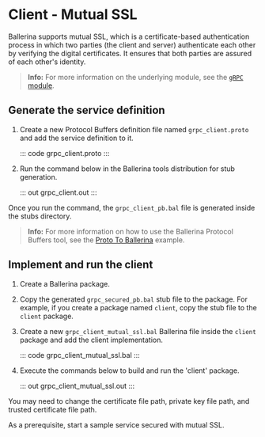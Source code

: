 # Client - Mutual SSL

Ballerina supports mutual SSL, which is a certificate-based authentication
process in which two parties (the client and server) authenticate each other by
verifying the digital certificates. It ensures that both parties are assured of each other's identity.

>**Info:** For more information on the underlying module, see the [`gRPC` module](https://lib.ballerina.io/ballerina/grpc/latest).

## Generate the service definition

1. Create a new Protocol Buffers definition file named `grpc_client.proto` and add the service definition to it.

    ::: code grpc_client.proto :::

2. Run the command below in the Ballerina tools distribution for stub generation.

   ::: out grpc_client.out :::

Once you run the command, the `grpc_client_pb.bal` file is generated inside the stubs directory.

>**Info:** For more information on how to use the Ballerina Protocol Buffers tool, see the <a href="https://ballerina.io/learn/by-example/proto-to-ballerina.html">Proto To Ballerina</a> example.

## Implement and run the client

1. Create a Ballerina package.
   
2. Copy the generated `grpc_secured_pb.bal` stub file to the package. For example, if you create a package named `client`, copy the stub file to the `client` package.

3. Create a new `grpc_client_mutual_ssl.bal` Ballerina file inside the `client` package and add the client implementation.

   ::: code grpc_client_mutual_ssl.bal :::

4. Execute the commands below to build and run the 'client' package.

   ::: out grpc_client_mutual_ssl.out :::

You may need to change the certificate file path, private key file path, and trusted certificate file path.

As a prerequisite, start a sample service secured with mutual SSL.
